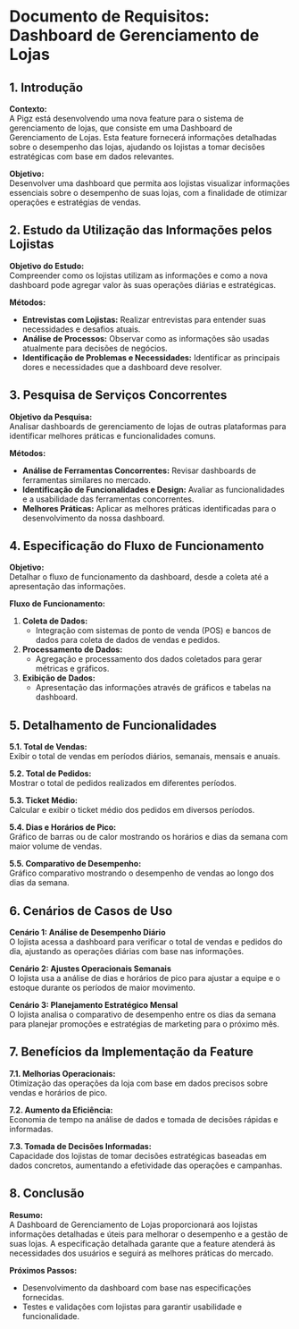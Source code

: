# Documento de Requisitos: Dashboard de Gerenciamento de Lojas

## 1. Introdução

**Contexto:**  
A Pigz está desenvolvendo uma nova feature para o sistema de gerenciamento de lojas, que consiste em uma Dashboard de Gerenciamento de Lojas. Esta feature fornecerá informações detalhadas sobre o desempenho das lojas, ajudando os lojistas a tomar decisões estratégicas com base em dados relevantes.

**Objetivo:**  
Desenvolver uma dashboard que permita aos lojistas visualizar informações essenciais sobre o desempenho de suas lojas, com a finalidade de otimizar operações e estratégias de vendas.

## 2. Estudo da Utilização das Informações pelos Lojistas

**Objetivo do Estudo:**  
Compreender como os lojistas utilizam as informações e como a nova dashboard pode agregar valor às suas operações diárias e estratégicas.

**Métodos:**
- **Entrevistas com Lojistas:** Realizar entrevistas para entender suas necessidades e desafios atuais.
- **Análise de Processos:** Observar como as informações são usadas atualmente para decisões de negócios.
- **Identificação de Problemas e Necessidades:** Identificar as principais dores e necessidades que a dashboard deve resolver.

## 3. Pesquisa de Serviços Concorrentes

**Objetivo da Pesquisa:**  
Analisar dashboards de gerenciamento de lojas de outras plataformas para identificar melhores práticas e funcionalidades comuns.

**Métodos:**
- **Análise de Ferramentas Concorrentes:** Revisar dashboards de ferramentas similares no mercado.
- **Identificação de Funcionalidades e Design:** Avaliar as funcionalidades e a usabilidade das ferramentas concorrentes.
- **Melhores Práticas:** Aplicar as melhores práticas identificadas para o desenvolvimento da nossa dashboard.

## 4. Especificação do Fluxo de Funcionamento

**Objetivo:**  
Detalhar o fluxo de funcionamento da dashboard, desde a coleta até a apresentação das informações.

**Fluxo de Funcionamento:**
1. **Coleta de Dados:**
   - Integração com sistemas de ponto de venda (POS) e bancos de dados para coleta de dados de vendas e pedidos.
2. **Processamento de Dados:**
   - Agregação e processamento dos dados coletados para gerar métricas e gráficos.
3. **Exibição de Dados:**
   - Apresentação das informações através de gráficos e tabelas na dashboard.

## 5. Detalhamento de Funcionalidades

**5.1. Total de Vendas:**  
Exibir o total de vendas em períodos diários, semanais, mensais e anuais.

**5.2. Total de Pedidos:**  
Mostrar o total de pedidos realizados em diferentes períodos.

**5.3. Ticket Médio:**  
Calcular e exibir o ticket médio dos pedidos em diversos períodos.

**5.4. Dias e Horários de Pico:**  
Gráfico de barras ou de calor mostrando os horários e dias da semana com maior volume de vendas.

**5.5. Comparativo de Desempenho:**  
Gráfico comparativo mostrando o desempenho de vendas ao longo dos dias da semana.

## 6. Cenários de Casos de Uso

**Cenário 1: Análise de Desempenho Diário**  
O lojista acessa a dashboard para verificar o total de vendas e pedidos do dia, ajustando as operações diárias com base nas informações.

**Cenário 2: Ajustes Operacionais Semanais**  
O lojista usa a análise de dias e horários de pico para ajustar a equipe e o estoque durante os períodos de maior movimento.

**Cenário 3: Planejamento Estratégico Mensal**  
O lojista analisa o comparativo de desempenho entre os dias da semana para planejar promoções e estratégias de marketing para o próximo mês.

## 7. Benefícios da Implementação da Feature

**7.1. Melhorias Operacionais:**  
Otimização das operações da loja com base em dados precisos sobre vendas e horários de pico.

**7.2. Aumento da Eficiência:**  
Economia de tempo na análise de dados e tomada de decisões rápidas e informadas.

**7.3. Tomada de Decisões Informadas:**  
Capacidade dos lojistas de tomar decisões estratégicas baseadas em dados concretos, aumentando a efetividade das operações e campanhas.

## 8. Conclusão

**Resumo:**  
A Dashboard de Gerenciamento de Lojas proporcionará aos lojistas informações detalhadas e úteis para melhorar o desempenho e a gestão de suas lojas. A especificação detalhada garante que a feature atenderá às necessidades dos usuários e seguirá as melhores práticas do mercado.

**Próximos Passos:**  
- Desenvolvimento da dashboard com base nas especificações fornecidas.
- Testes e validações com lojistas para garantir usabilidade e funcionalidade.
